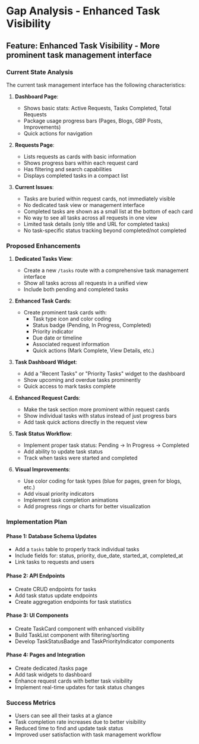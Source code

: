 # Gap Analysis - Enhanced Task Visibility

## Feature: Enhanced Task Visibility - More prominent task management interface

### Current State Analysis

The current task management interface has the following characteristics:

1. **Dashboard Page**:
   - Shows basic stats: Active Requests, Tasks Completed, Total Requests
   - Package usage progress bars (Pages, Blogs, GBP Posts, Improvements)
   - Quick actions for navigation

2. **Requests Page**:
   - Lists requests as cards with basic information
   - Shows progress bars within each request card
   - Has filtering and search capabilities
   - Displays completed tasks in a compact list

3. **Current Issues**:
   - Tasks are buried within request cards, not immediately visible
   - No dedicated task view or management interface
   - Completed tasks are shown as a small list at the bottom of each card
   - No way to see all tasks across all requests in one view
   - Limited task details (only title and URL for completed tasks)
   - No task-specific status tracking beyond completed/not completed

### Proposed Enhancements

1. **Dedicated Tasks View**:
   - Create a new `/tasks` route with a comprehensive task management interface
   - Show all tasks across all requests in a unified view
   - Include both pending and completed tasks

2. **Enhanced Task Cards**:
   - Create prominent task cards with:
     - Task type icon and color coding
     - Status badge (Pending, In Progress, Completed)
     - Priority indicator
     - Due date or timeline
     - Associated request information
     - Quick actions (Mark Complete, View Details, etc.)

3. **Task Dashboard Widget**:
   - Add a "Recent Tasks" or "Priority Tasks" widget to the dashboard
   - Show upcoming and overdue tasks prominently
   - Quick access to mark tasks complete

4. **Enhanced Request Cards**:
   - Make the task section more prominent within request cards
   - Show individual tasks with status instead of just progress bars
   - Add task quick actions directly in the request view

5. **Task Status Workflow**:
   - Implement proper task status: Pending → In Progress → Completed
   - Add ability to update task status
   - Track when tasks were started and completed

6. **Visual Improvements**:
   - Use color coding for task types (blue for pages, green for blogs, etc.)
   - Add visual priority indicators
   - Implement task completion animations
   - Add progress rings or charts for better visualization

### Implementation Plan

#### Phase 1: Database Schema Updates
- Add a `tasks` table to properly track individual tasks
- Include fields for: status, priority, due_date, started_at, completed_at
- Link tasks to requests and users

#### Phase 2: API Endpoints
- Create CRUD endpoints for tasks
- Add task status update endpoints
- Create aggregation endpoints for task statistics

#### Phase 3: UI Components
- Create TaskCard component with enhanced visibility
- Build TaskList component with filtering/sorting
- Develop TaskStatusBadge and TaskPriorityIndicator components

#### Phase 4: Pages and Integration
- Create dedicated /tasks page
- Add task widgets to dashboard
- Enhance request cards with better task visibility
- Implement real-time updates for task status changes

### Success Metrics
- Users can see all their tasks at a glance
- Task completion rate increases due to better visibility
- Reduced time to find and update task status
- Improved user satisfaction with task management workflow